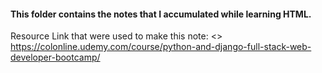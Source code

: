 <h4>This folder contains the notes that I accumulated while learning HTML.</h4>


Resource Link that were used to make this note:
<<!--<br></br>-->>
https://colonline.udemy.com/course/python-and-django-full-stack-web-developer-bootcamp/
